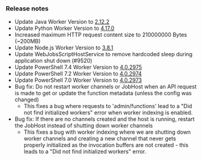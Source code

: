 ### Release notes

<!-- Please add your release notes in the following format:
- My change description (#PR)
-->
- Update Java Worker Version to [2.12.2](https://github.com/Azure/azure-functions-java-worker/releases/tag/2.12.2)
- Update Python Worker Version to [4.17.0](https://github.com/Azure/azure-functions-python-worker/releases/tag/4.17.0)
- Increased maximum HTTP request content size to 210000000 Bytes (~200MB)
- Update Node.js Worker Version to [3.8.1](https://github.com/Azure/azure-functions-nodejs-worker/releases/tag/v3.8.1)
- Update WebJobsScriptHostService to remove hardcoded sleep during application shut down (#9520)
- Update PowerShell 7.4 Worker Version to [4.0.2975](https://github.com/Azure/azure-functions-powershell-worker/releases/tag/v4.0.2975)
- Update PowerShell 7.2 Worker Version to [4.0.2974](https://github.com/Azure/azure-functions-powershell-worker/releases/tag/v4.0.2974)
- Update PowerShell 7.0 Worker Version to [4.0.2973](https://github.com/Azure/azure-functions-powershell-worker/releases/tag/v4.0.2973)
- Bug fix: Do not restart worker channels or JobHost when an API request is made to get or update the function metadata (unless the config was changed)
  - This fixes a bug where requests to 'admin/functions' lead to a "Did not find initialized workers" error when
    worker indexing is enabled.
- Bug fix: If there are no channels created and the host is running, restart the JobHost instead of shutting down worker channels
  - This fixes a bug with worker indexing where we are shutting down worker channels and creating a new channel that never
    gets properly initialized as the invocation buffers are not created - this leads to a "Did not find initialized workers" error.
